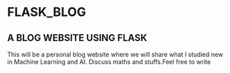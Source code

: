 # FLASK_BLOG
## A BLOG WEBSITE USING FLASK
This will be a personal blog website where we will share what I studied new in Machine Learning and AI. Discuss maths and stuffs.Feel free to write
